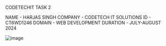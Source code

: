 CODETECHIT TASK 2


NAME - HARJAS SINGH 
COMPANY - CODETECH IT SOLUTIONS 
ID - CT6WD1246 
DOMAIN - WEB DEVELOPMENT 
DURATION - JULY-AUGUST 2024


![image](https://github.com/user-attachments/assets/77765174-133a-473b-bb38-ade37a4dc82c)
